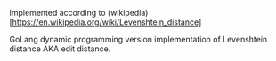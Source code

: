 Implemented according to (wikipedia)[https://en.wikipedia.org/wiki/Levenshtein_distance]

GoLang dynamic programming version implementation of Levenshtein distance AKA edit distance. 
